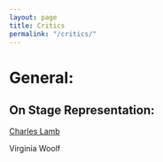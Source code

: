 ```yaml
---
layout: page
title: Critics
permalink: "/critics/"
---
```


# General:

## On Stage Representation:

[Charles Lamb](/lamb.stage/)

Virginia Woolf
